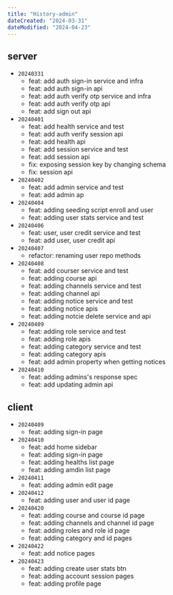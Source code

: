```yaml
---
title: "History-admin"
dateCreated: "2024-03-31"
dateModified: "2024-04-23"
---
```

## server
- `20240331`
	- feat: add auth sign-in service and infra
	- feat: add auth sign-in api
	- feat: add auth verify otp service and infra
	- feat: add auth verify otp api
	- feat: add sign out api
- `20240401`
	- feat: add health service and test
	- feat: add auth verify session api
	- feat: add health api
	- feat: add session service and test
	- feat: add session api
	- fix: exposing session key by changing schema
	- fix: session api
- `20240402`
	- feat: add admin service and test
	- feat: add admin ap
- `20240404`
	- feat: adding seeding script enroll and user
	- feat: adding user stats service and test
- `20240406`
	- feat: user, user credit service and test
	- feat: add user, user credit api
- `20240407`
	- refactor: renaming user repo methods
- `20240408`
	- feat: add courser service and test
	- feat: adding course api
	- feat: adding channels service and test
	- feat: adding channel api
	- feat: adding notice service and test
	- feat: adding notice apis
	- feat: adding notcie delete service and api
- `20240409`
	- feat: adding role service and test
	- feat: adding role apis
	- feat: adding category service and test
	- feat: adding category apis
	- feat: add admin property when getting notices
- `20240410`
	- feat: adding admins's response spec
	- feat: add updating admin api
## client
- `20240409`
	- feat: adding sign-in page
- `20240410`
	- feat: add home sidebar
	- feat: adding sign-in page
	- feat: adding healths list page
	- feat: adding amdin list page 
- `20240411`
	- feat: adding admin edit page
- `20240412`
	- feat: adding user and user id page
- `20240420`
	- feat: adding course and course id page
	- feat: adding channels and channel id page
	- feat: adding roles and role id page
	- feat: adding category and id pages
- `20240422`
	- feat: add notice pages
- `20240423`
	- feat: adding create user stats btn
	- feat: adding account session pages
	- feat: adding profile page